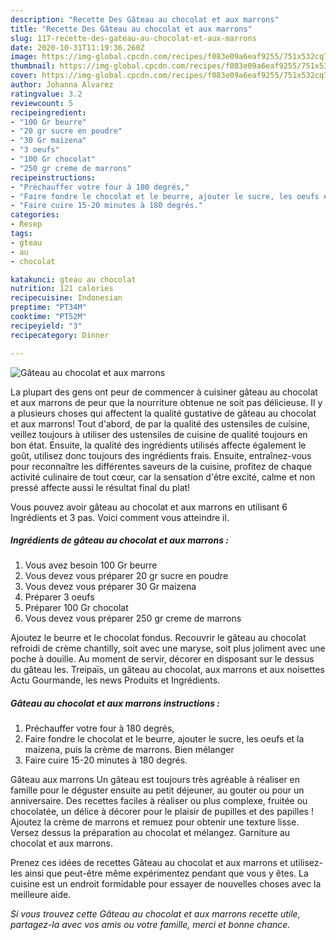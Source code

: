 ```yaml
---
description: "Recette Des Gâteau au chocolat et aux marrons"
title: "Recette Des Gâteau au chocolat et aux marrons"
slug: 117-recette-des-gateau-au-chocolat-et-aux-marrons
date: 2020-10-31T11:19:36.260Z
image: https://img-global.cpcdn.com/recipes/f083e09a6eaf9255/751x532cq70/gateau-au-chocolat-et-aux-marrons-photo-principale-de-la-recette.jpg
thumbnail: https://img-global.cpcdn.com/recipes/f083e09a6eaf9255/751x532cq70/gateau-au-chocolat-et-aux-marrons-photo-principale-de-la-recette.jpg
cover: https://img-global.cpcdn.com/recipes/f083e09a6eaf9255/751x532cq70/gateau-au-chocolat-et-aux-marrons-photo-principale-de-la-recette.jpg
author: Johanna Alvarez
ratingvalue: 3.2
reviewcount: 5
recipeingredient:
- "100 Gr beurre"
- "20 gr sucre en poudre"
- "30 Gr maizena"
- "3 oeufs"
- "100 Gr chocolat"
- "250 gr creme de marrons"
recipeinstructions:
- "Préchauffer votre four à 180 degrés,"
- "Faire fondre le chocolat et le beurre, ajouter le sucre, les oeufs et la maizena, puis la crème de marrons. Bien mélanger"
- "Faire cuire 15-20 minutes à 180 degrés."
categories:
- Resep
tags:
- gteau
- au
- chocolat

katakunci: gteau au chocolat 
nutrition: 121 calories
recipecuisine: Indonesian
preptime: "PT34M"
cooktime: "PT52M"
recipeyield: "3"
recipecategory: Dinner

---
```



![Gâteau au chocolat et aux marrons](https://img-global.cpcdn.com/recipes/f083e09a6eaf9255/751x532cq70/gateau-au-chocolat-et-aux-marrons-photo-principale-de-la-recette.jpg)

La plupart des gens ont peur de commencer à cuisiner gâteau au chocolat et aux marrons de peur que la nourriture obtenue ne soit pas délicieuse. Il y a plusieurs choses qui affectent la qualité gustative de gâteau au chocolat et aux marrons! Tout d'abord, de par la qualité des ustensiles de cuisine, veillez toujours à utiliser des ustensiles de cuisine de qualité toujours en bon état. Ensuite, la qualité des ingrédients utilisés affecte également le goût, utilisez donc toujours des ingrédients frais. Ensuite, entraînez-vous pour reconnaître les différentes saveurs de la cuisine, profitez de chaque activité culinaire de tout cœur, car la sensation d'être excité, calme et non pressé affecte aussi le résultat final du plat!

<!--inarticleads1-->

Vous pouvez avoir gâteau au chocolat et aux marrons en utilisant 6 Ingrédients et 3 pas. Voici comment vous atteindre il.

##### Ingrédients de gâteau au chocolat et aux marrons :

1. Vous avez besoin 100 Gr beurre
1. Vous devez vous préparer 20 gr sucre en poudre
1. Vous devez vous préparer 30 Gr maizena
1. Préparer 3 oeufs
1. Préparer 100 Gr chocolat
1. Vous devez vous préparer 250 gr creme de marrons


Ajoutez le beurre et le chocolat fondus. Recouvrir le gâteau au chocolat refroidi de crème chantilly, soit avec une maryse, soit plus joliment avec une poche à douille. Au moment de servir, décorer en disposant sur le dessus du gâteau les. Treipaïs, un gâteau au chocolat, aux marrons et aux noisettes Actu Gourmande, les news Produits et Ingrédients. 

<!--inarticleads2-->

##### Gâteau au chocolat et aux marrons instructions :

1. Préchauffer votre four à 180 degrés,
1. Faire fondre le chocolat et le beurre, ajouter le sucre, les oeufs et la maizena, puis la crème de marrons. Bien mélanger
1. Faire cuire 15-20 minutes à 180 degrés.


Gâteau aux marrons Un gâteau est toujours très agréable à réaliser en famille pour le déguster ensuite au petit déjeuner, au gouter ou pour un anniversaire. Des recettes faciles à réaliser ou plus complexe, fruitée ou chocolatée, un délice à décorer pour le plaisir de pupilles et des papilles ! Ajoutez la crème de marrons et remuez pour obtenir une texture lisse. Versez dessus la préparation au chocolat et mélangez. Garniture au chocolat et aux marrons. 

<!--inarticleads1-->

<p>
Prenez ces idées de recettes Gâteau au chocolat et aux marrons et utilisez-les ainsi que peut-être même expérimentez pendant que vous y êtes. La cuisine est un endroit formidable pour essayer de nouvelles choses avec la meilleure aide.
</p>

<p>
<i>Si vous trouvez cette Gâteau au chocolat et aux marrons recette utile, partagez-la avec vos amis ou votre famille, merci et bonne chance.</i>
</p>
